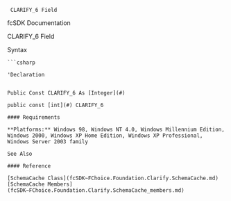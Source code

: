 ﻿     CLARIFY_6 Field                                                   

fcSDK Documentation

CLARIFY_6 Field

Syntax

```vbnet
```csharp

'Declaration
 

Public Const CLARIFY_6 As [Integer](#)

public const [int](#) CLARIFY_6

#### Requirements

**Platforms:** Windows 98, Windows NT 4.0, Windows Millennium Edition, Windows 2000, Windows XP Home Edition, Windows XP Professional, Windows Server 2003 family

See Also

#### Reference

[SchemaCache Class](fcSDK~FChoice.Foundation.Clarify.SchemaCache.md)  
[SchemaCache Members](fcSDK~FChoice.Foundation.Clarify.SchemaCache_members.md)